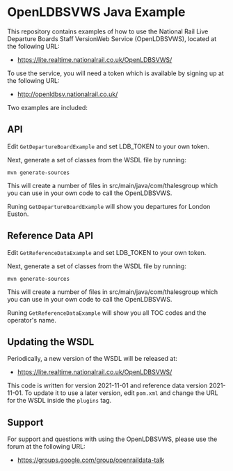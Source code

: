 OpenLDBSVWS Java Example
========================

This repository contains examples of how to use the National Rail Live
Departure Boards Staff VersionWeb Service (OpenLDBSVWS), located at the
following URL:

* https://lite.realtime.nationalrail.co.uk/OpenLDBSVWS/

To use the service, you will need a token which is available by
signing up at the following URL:

* http://openldbsv.nationalrail.co.uk/

Two examples are included:

API
---

Edit ```GetDepartureBoardExample``` and set LDB_TOKEN to your own token.

Next, generate a set of classes from the WSDL file by running:

```mvn generate-sources```

This will create a number of files in src/main/java/com/thalesgroup
which you can use in your own code to call the OpenLDBSVWS.

Runing ```GetDepartureBoardExample``` will show you departures for
London Euston.

Reference Data API
------------------

Edit ```GetReferenceDataExample``` and set LDB_TOKEN to your own token.

Next, generate a set of classes from the WSDL file by running:

```mvn generate-sources```

This will create a number of files in src/main/java/com/thalesgroup
which you can use in your own code to call the OpenLDBSVWS.

Runing ```GetReferenceDataExample``` will show you all TOC codes and
the operator's name.

Updating the WSDL
-----------------

Periodically, a new version of the WSDL will be released at:

* https://lite.realtime.nationalrail.co.uk/OpenLDBSVWS/

This code is written for version 2021-11-01 and reference data version
2021-11-01.  To update it to use a later version, edit ```pom.xml```
and change the URL for the WSDL inside the ```plugins``` tag.  

Support
-------

For support and questions with using the OpenLDBSVWS, please use the
forum at the following URL:
 
 * https://groups.google.com/group/openraildata-talk

